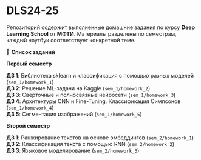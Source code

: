 # DLS24-25

Репозиторий содержит выполненные домашние задания по курсу __Deep Learning School__ от __МФТИ__.
Материалы разделены по семестрам, каждый ноутбук соответствует конкретной теме.

📌 __Список заданий__

__Первый семестр__

__ДЗ 1__: Библиотека sklearn и классификация с помощью разных моделей (``sem_1/homework_1``) <br />
__ДЗ 2__: Решение ML-задачи на Kaggle (``sem_1/homework_2``) <br />
__ДЗ 3__: Сверточные и полносвязные нейросети (``sem_1/homework_3``) <br />
__ДЗ 4__: Архитектуры CNN и Fine-Tuning. Классификация Симпсонов (``sem_1/homework_4``) <br />
__ДЗ 5__: Сегментация изображений (``sem_1/homework_5``)

__Второй семестр__

__ДЗ 1__: Ранжирование текстов на основе эмбеддингов (``sem_2/homework_1``) <br />
__ДЗ 2__: Классификация текста с помощью RNN (``sem_2/homework_2``) <br />
__ДЗ 3__: Языковое моделирование (``sem_2/homework_3``)

